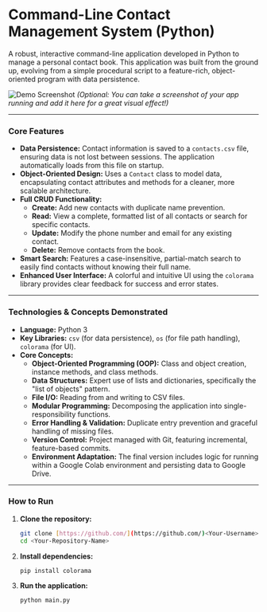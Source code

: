 # Command-Line Contact Management System (Python)

A robust, interactive command-line application developed in Python to manage a personal contact book. This application was built from the ground up, evolving from a simple procedural script to a feature-rich, object-oriented program with data persistence.

![Demo Screenshot](link_to_your_screenshot.png) 
*(Optional: You can take a screenshot of your app running and add it here for a great visual effect!)*

---

### Core Features

-   **Data Persistence:** Contact information is saved to a `contacts.csv` file, ensuring data is not lost between sessions. The application automatically loads from this file on startup.
-   **Object-Oriented Design:** Uses a `Contact` class to model data, encapsulating contact attributes and methods for a cleaner, more scalable architecture.
-   **Full CRUD Functionality:**
    -   **Create:** Add new contacts with duplicate name prevention.
    -   **Read:** View a complete, formatted list of all contacts or search for specific contacts.
    -   **Update:** Modify the phone number and email for any existing contact.
    -   **Delete:** Remove contacts from the book.
-   **Smart Search:** Features a case-insensitive, partial-match search to easily find contacts without knowing their full name.
-   **Enhanced User Interface:** A colorful and intuitive UI using the `colorama` library provides clear feedback for success and error states.

---

### Technologies & Concepts Demonstrated

-   **Language:** Python 3
-   **Key Libraries:** `csv` (for data persistence), `os` (for file path handling), `colorama` (for UI).
-   **Core Concepts:**
    -   **Object-Oriented Programming (OOP):** Class and object creation, instance methods, and class methods.
    -   **Data Structures:** Expert use of lists and dictionaries, specifically the "list of objects" pattern.
    -   **File I/O:** Reading from and writing to CSV files.
    -   **Modular Programming:** Decomposing the application into single-responsibility functions.
    -   **Error Handling & Validation:** Duplicate entry prevention and graceful handling of missing files.
    -   **Version Control:** Project managed with Git, featuring incremental, feature-based commits.
    -   **Environment Adaptation:** The final version includes logic for running within a Google Colab environment and persisting data to Google Drive.

---

### How to Run

1.  **Clone the repository:**
    ```bash
    git clone [https://github.com/](https://github.com/)<Your-Username>/<Your-Repository-Name>.git
    cd <Your-Repository-Name>
    ```
2.  **Install dependencies:**
    ```bash
    pip install colorama
    ```
3.  **Run the application:**
    ```bash
    python main.py
    ```
